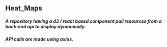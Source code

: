 ## Heat_Maps
##### A repository having a d3 / react based component pull resources from a back-end api to display dynamically.
##### API calls are made using axios.
